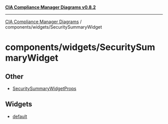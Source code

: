[**CIA Compliance Manager Diagrams v0.8.2**](../../../README.md)

***

[CIA Compliance Manager Diagrams](../../../modules.md) / components/widgets/SecuritySummaryWidget

# components/widgets/SecuritySummaryWidget

## Other

- [SecuritySummaryWidgetProps](interfaces/SecuritySummaryWidgetProps.md)

## Widgets

- [default](functions/default.md)
